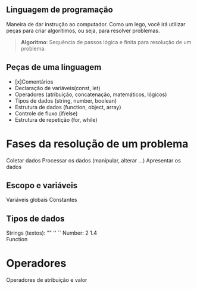 ##  Linguagem de programação

Maneira de dar instrução ao computador.
Como um lego, você irá utilizar peças para criar algoritimos, ou seja, para resolver problemas.

>   **Algoritmo**: Sequência de passos lógica e finita para resolução de um problema.

## Peças de uma linguagem

- [x]Comentários
- Declaração de variáveis(const, let)
- Operadores (atribuição, concatenação, matemáticos, lógicos)
- Tipos de dados (string, number, boolean)
- Estrutura de dados (function, object, array)
- Controle de fluxo (if/else)
- Estrutura de repetição (for, while)

# Fases da resolução de um problema

Coletar dados
Processar os dados (manipular, alterar ...)
Apresentar os dados

## Escopo e variáveis

Variáveis globais
Constantes

## Tipos de dados

Strings (textos): ""  ''  ``
Number: 2  1.4  
Function

# Operadores

Operadores de atribuição e valor